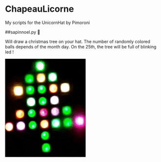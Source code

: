 # ChapeauLicorne
My scripts for the UnicornHat by Pimoroni

##sapinnoel.py :christmas_tree:

Will draw a christmas tree on your hat. The number of randomly colored balls depends of the month day. On the 25th, the tree will be full of blinking led !

![sapinnoel demo](demo/sapinnoel.gif)

